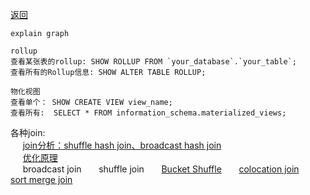 [返回](/doris/index)

```
explain graph

rollup
查看某张表的rollup: SHOW ROLLUP FROM `your_database`.`your_table`;
查看所有的Rollup信息: SHOW ALTER TABLE ROLLUP;

物化视图
查看单个： SHOW CREATE VIEW view_name; 
查看所有:  SELECT * FROM information_schema.materialized_views; 
```

各种join:<br>
 &nbsp;&nbsp;&nbsp;&nbsp; 
[join分析：shuffle hash join、broadcast hash join](https://www.cnblogs.com/tgzhu/p/15211820.html) <br>
 &nbsp;&nbsp;&nbsp;&nbsp; 
[优化原理](https://doris.apache.org/zh-CN/docs/query/join-optimization/doris-join-optimization/)<br>
 &nbsp;&nbsp;&nbsp;&nbsp; 
broadcast join &nbsp;&nbsp;&nbsp;&nbsp;&nbsp; 
shuffle join &nbsp;&nbsp;&nbsp;&nbsp;&nbsp; 
[Bucket Shuffle](bucket-shuffle) &nbsp;&nbsp;&nbsp;&nbsp;&nbsp; 
[colocation join](colocation-join/index) &nbsp;&nbsp;&nbsp;&nbsp;&nbsp; 
[sort merge join](sort-merge-join)
